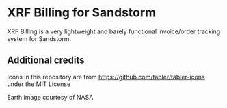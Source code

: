 # XRF Billing for Sandstorm

XRF Billing is a very lightweight and barely functional invoice/order tracking system for Sandstorm.

## Additional credits

Icons in this repository are from https://github.com/tabler/tabler-icons under the MIT License

Earth image courtesy of NASA
